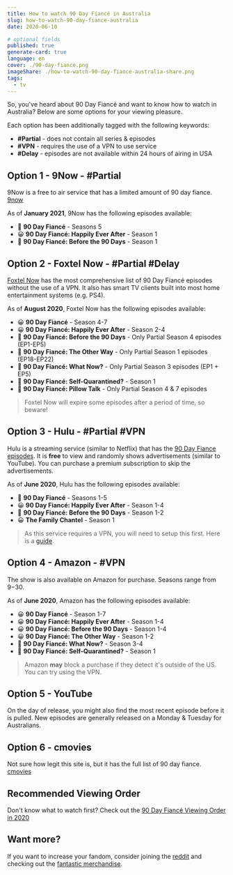 ```yaml
---
title: How to watch 90 Day Fiancé in Australia
slug: how-to-watch-90-day-fiance-australia
date: 2020-06-10

# optional fields
published: true
generate-card: true
language: en
cover: ./90-day-fiance.png
imageShare: ./how-to-watch-90-day-fiance-australia-share.png
tags:
  - tv
---
```


So, you've heard about 90 Day Fiancé and want to know how to watch in Australia? Below are some options for your viewing pleasure.

Each option has been additionally tagged with the following keywords:

- **\#Partial** - does not contain all series & episodes
- **\#VPN** - requires the use of a VPN to use service
- **\#Delay** - episodes are not available within 24 hours of airing in USA

## Option 1 - 9Now - \#Partial

9Now is a free to air service that has a limited amount of 90 day fiance. [9now](https://www.9now.com.au/90-day-fiance)

As of **January 2021**, 9Now has the following episodes available:

- 🙂 **90 Day Fiancé** - Seasons 5
- 😀 **90 Day Fiancé: Happily Ever After** - Season 1
- 🙂 **90 Day Fiancé: Before the 90 Days** - Season 1

## Option 2 - Foxtel Now - \#Partial \#Delay

[Foxtel Now](https://www.foxtel.com.au/now/index.html) has the most comprehensive list of 90 Day Fiancé episodes without the use of a VPN. It also has smart TV clients built into most home entertainment systems (e.g. PS4).

As of **August 2020**, Foxtel Now has the following episodes available:

- 😀 **90 Day Fiancé** - Season 4-7
- 😀 **90 Day Fiancé: Happily Ever After** - Season 2-4
- 🙂 **90 Day Fiancé: Before the 90 Days** - Only Partial Season 4 episodes (EP1-EP5)
- 🙂 **90 Day Fiancé: The Other Way** - Only Partial Season 1 episodes (EP18-EP22)
- 🙂 **90 Day Fiancé: What Now?** - Only Partial Season 3 episodes (EP1 + EP5)
- 🙂 **90 Day Fiancé: Self-Quarantined?** - Season 1
- 🙂 **90 Day Fiancé: Pillow Talk** - Only Partial Season 4 & 7 episodes

> Foxtel Now will expire some episodes after a period of time, so beware!

## Option 3 - Hulu - \#Partial \#VPN

Hulu is a streaming service (similar to Netflix) that has the [90 Day Fiance episodes](https://www.hulu.com/series/90-day-fiance-040d7329-47f5-48cc-9ed8-f9528c70926e). It is **free** to view and randomly shows advertisements (similar to YouTube). You can purchase a premium subscription to skip the advertisements.

As of **June 2020**, Hulu has the following episodes available:

- 🙂 **90 Day Fiancé** - Seasons 1-5
- 😀 **90 Day Fiancé: Happily Ever After** - Season 1-4
- 🙂 **90 Day Fiancé: Before the 90 Days** - Season 1-2
- 😀 **The Family Chantel** - Season 1

> As this service requires a VPN, you will need to setup this first. Here is a [guide](https://www.expressvpn.com/support/vpn-setup/).

## Option 4 - Amazon - \#VPN

The show is also available on Amazon for purchase. Seasons range from $9-$30.

As of **June 2020**, Amazon has the following episodes available:

- 😀 **90 Day Fiancé** - Season 1-7
- 😀 **90 Day Fiancé: Happily Ever After** - Season 1-4
- 😀 **90 Day Fiancé: Before the 90 Days** - Season 1-4
- 😀 **90 Day Fiancé: The Other Way** - Season 1-2
- 🙂 **90 Day Fiancé: What Now?** - Season 3-4
- 🙂 **90 Day Fiancé: Self-Quarantined?** - Season 1

> Amazon **may** block a purchase if they detect it's outside of the US. You can try using the VPN.

## Option 5 - YouTube

On the day of release, you might also find the most recent episode before it is pulled. New episodes are generally released on a Monday & Tuesday for Australians.

## Option 6 - cmovies

Not sure how legit this site is, but it has the full list of 90 day fiance. [cmovies](https://cmovies.ac/movie/search/90-day-fiance)

## Recommended Viewing Order

Don't know what to watch first? Check out the [90 Day Fiancé Viewing Order in 2020](/2020-90-day-fiance-viewing-order)

## Want more?

If you want to increase your fandom, consider joining the [reddit](https://www.reddit.com/r/90DayFiance/) and checking out the [fantastic merchandise](https://www.etsy.com/market/90_day_fiance).
